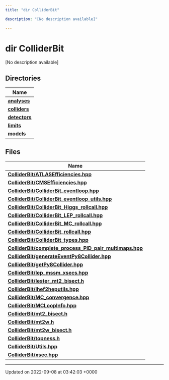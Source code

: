 ```yaml
---
title: "dir ColliderBit"

description: "[No description available]"

---
```


# dir ColliderBit

[No description available]

## Directories

| Name           |
| -------------- |
| **[analyses](/documentation/code/files/dir_262b43c519d43214d405683c7e3a8f39/#dir-analyses)**  |
| **[colliders](/documentation/code/files/dir_fd68025055671e0d2e19b14e75b158f3/#dir-colliders)**  |
| **[detectors](/documentation/code/files/dir_12b2d02957c73176617de2a81a1a001d/#dir-detectors)**  |
| **[limits](/documentation/code/files/dir_2fff4dab633ec20c000165c1106151f7/#dir-limits)**  |
| **[models](/documentation/code/files/dir_b2272b1f38710d84426e6269e8974172/#dir-models)**  |

## Files

| Name           |
| -------------- |
| **[ColliderBit/ATLASEfficiencies.hpp](/documentation/code/files/atlasefficiencies_8hpp/#file-colliderbit-atlasefficiencies-hpp)**  |
| **[ColliderBit/CMSEfficiencies.hpp](/documentation/code/files/cmsefficiencies_8hpp/#file-colliderbit-cmsefficiencies-hpp)**  |
| **[ColliderBit/ColliderBit_eventloop.hpp](/documentation/code/files/colliderbit__eventloop_8hpp/#file-colliderbit-colliderbit-eventloop-hpp)**  |
| **[ColliderBit/ColliderBit_eventloop_utils.hpp](/documentation/code/files/colliderbit__eventloop__utils_8hpp/#file-colliderbit-colliderbit-eventloop-utils-hpp)**  |
| **[ColliderBit/ColliderBit_Higgs_rollcall.hpp](/documentation/code/files/colliderbit__higgs__rollcall_8hpp/#file-colliderbit-colliderbit-higgs-rollcall-hpp)**  |
| **[ColliderBit/ColliderBit_LEP_rollcall.hpp](/documentation/code/files/colliderbit__lep__rollcall_8hpp/#file-colliderbit-colliderbit-lep-rollcall-hpp)**  |
| **[ColliderBit/ColliderBit_MC_rollcall.hpp](/documentation/code/files/colliderbit__mc__rollcall_8hpp/#file-colliderbit-colliderbit-mc-rollcall-hpp)**  |
| **[ColliderBit/ColliderBit_rollcall.hpp](/documentation/code/files/colliderbit__rollcall_8hpp/#file-colliderbit-colliderbit-rollcall-hpp)**  |
| **[ColliderBit/ColliderBit_types.hpp](/documentation/code/files/colliderbit__types_8hpp/#file-colliderbit-colliderbit-types-hpp)**  |
| **[ColliderBit/complete_process_PID_pair_multimaps.hpp](/documentation/code/files/complete__process__pid__pair__multimaps_8hpp/#file-colliderbit-complete-process-pid-pair-multimaps-hpp)**  |
| **[ColliderBit/generateEventPy8Collider.hpp](/documentation/code/files/generateeventpy8collider_8hpp/#file-colliderbit-generateeventpy8collider-hpp)**  |
| **[ColliderBit/getPy8Collider.hpp](/documentation/code/files/getpy8collider_8hpp/#file-colliderbit-getpy8collider-hpp)**  |
| **[ColliderBit/lep_mssm_xsecs.hpp](/documentation/code/files/lep__mssm__xsecs_8hpp/#file-colliderbit-lep-mssm-xsecs-hpp)**  |
| **[ColliderBit/lester_mt2_bisect.h](/documentation/code/files/lester__mt2__bisect_8h/#file-colliderbit-lester-mt2-bisect-h)**  |
| **[ColliderBit/lhef2heputils.hpp](/documentation/code/files/lhef2heputils_8hpp/#file-colliderbit-lhef2heputils-hpp)**  |
| **[ColliderBit/MC_convergence.hpp](/documentation/code/files/mc__convergence_8hpp/#file-colliderbit-mc-convergence-hpp)**  |
| **[ColliderBit/MCLoopInfo.hpp](/documentation/code/files/mcloopinfo_8hpp/#file-colliderbit-mcloopinfo-hpp)**  |
| **[ColliderBit/mt2_bisect.h](/documentation/code/files/mt2__bisect_8h/#file-colliderbit-mt2-bisect-h)**  |
| **[ColliderBit/mt2w.h](/documentation/code/files/mt2w_8h/#file-colliderbit-mt2w-h)**  |
| **[ColliderBit/mt2w_bisect.h](/documentation/code/files/mt2w__bisect_8h/#file-colliderbit-mt2w-bisect-h)**  |
| **[ColliderBit/topness.h](/documentation/code/files/topness_8h/#file-colliderbit-topness-h)**  |
| **[ColliderBit/Utils.hpp](/documentation/code/files/utils_8hpp/#file-colliderbit-utils-hpp)**  |
| **[ColliderBit/xsec.hpp](/documentation/code/files/xsec_8hpp/#file-colliderbit-xsec-hpp)**  |






-------------------------------

Updated on 2022-09-08 at 03:42:03 +0000
